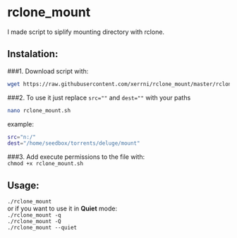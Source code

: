 # rclone_mount
I made script to siplify mounting directory with rclone. <br />

Instalation:
----------
###1. Download script with:
```bash
wget https://raw.githubusercontent.com/xerrni/rclone_mount/master/rclone_mount.sh
```
###2. To use it just replace `src=""` and `dest=""` with your paths 
```bash
nano rclone_mount.sh
```
example:<br />
```bash
src="n:/"
dest="/home/seedbox/torrents/deluge/mount"
```
###3. Add execute permissions to the file with: <br />
`chmod +x rclone_mount.sh`<br />

Usage:
----------
`./rclone_mount`<br />
or if you want to use it in **Quiet** mode:<br />
`./rclone_mount -q`<br />
`./rclone_mount -Q`<br />
`./rclone_mount --quiet`<br />
